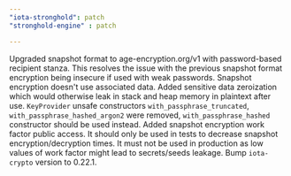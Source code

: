 ```yaml
---
"iota-stronghold": patch
"stronghold-engine" : patch

---
```


Upgraded snapshot format to age-encryption.org/v1 with password-based recipient stanza. This resolves the issue with the previous snapshot format encryption being insecure if used with weak passwords. Snapshot encryption doesn't use associated data.
Added sensitive data zeroization which would otherwise leak in stack and heap memory in plaintext after use.
`KeyProvider` unsafe constructors `with_passphrase_truncated`, `with_passphrase_hashed_argon2` were removed, `with_passphrase_hashed` constructor should be used instead.
Added snapshot encryption work factor public access. It should only be used in tests to decrease snapshot encryption/decryption times. It must not be used in production as low values of work factor might lead to secrets/seeds leakage.
Bump `iota-crypto` version to 0.22.1.
